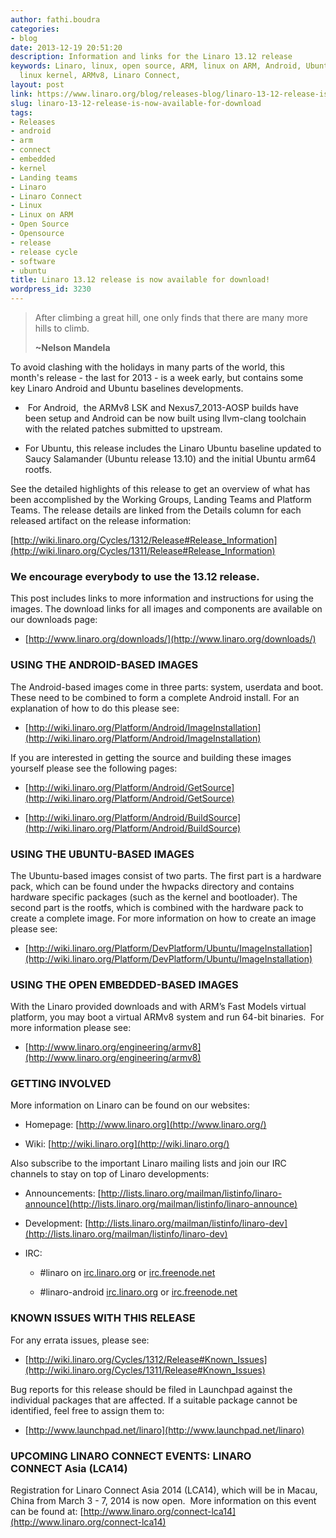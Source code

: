```yaml
---
author: fathi.boudra
categories:
- blog
date: 2013-12-19 20:51:20
description: Information and links for the Linaro 13.12 release
keywords: Linaro, linux, open source, ARM, linux on ARM, Android, Ubuntu, kernel,
  linux kernel, ARMv8, Linaro Connect,
layout: post
link: https://www.linaro.org/blog/releases-blog/linaro-13-12-release-is-now-available-for-download/
slug: linaro-13-12-release-is-now-available-for-download
tags:
- Releases
- android
- arm
- connect
- embedded
- kernel
- Landing teams
- Linaro
- Linaro Connect
- Linux
- Linux on ARM
- Open Source
- Opensource
- release
- release cycle
- software
- ubuntu
title: Linaro 13.12 release is now available for download!
wordpress_id: 3230
---
```


>
> After climbing a great hill, one only finds that there are many more hills to climb.
>
> **~Nelson Mandela**

To avoid clashing with the holidays in many parts of the world, this month's release - the last for 2013 - is a week early, but contains some key Linaro Android and Ubuntu baselines developments.

  *  For Android,  the ARMv8 LSK and Nexus7_2013-AOSP builds have been setup and Android can be now built using llvm-clang toolchain with the related patches submitted to upstream.


  * For Ubuntu, this release includes the Linaro Ubuntu baseline updated to Saucy Salamander (Ubuntu release 13.10) and the initial Ubuntu arm64 rootfs.


See the detailed highlights of this release to get an overview of what has been accomplished by the Working Groups, Landing Teams and Platform Teams. The release details are linked from the Details column for each released artifact on the release information:

[http://wiki.linaro.org/Cycles/1312/Release#Release_Information](http://wiki.linaro.org/Cycles/1311/Release#Release_Information)


### We encourage everybody to use the 13.12 release.


This post includes links to more information and instructions for using the images. The download links for all images and components are available on our downloads page:

  * [http://www.linaro.org/downloads/](http://www.linaro.org/downloads/)

### USING THE ANDROID-BASED IMAGES


The Android-based images come in three parts: system, userdata and boot. These need to be combined to form a complete Android install. For an explanation of how to do this please see:

  * [http://wiki.linaro.org/Platform/Android/ImageInstallation](http://wiki.linaro.org/Platform/Android/ImageInstallation)


If you are interested in getting the source and building these images yourself please see the following pages:


  * [http://wiki.linaro.org/Platform/Android/GetSource](http://wiki.linaro.org/Platform/Android/GetSource)


  * [http://wiki.linaro.org/Platform/Android/BuildSource](http://wiki.linaro.org/Platform/Android/BuildSource)

### USING THE UBUNTU-BASED IMAGES


The Ubuntu-based images consist of two parts. The first part is a hardware pack, which can be found under the hwpacks directory and contains hardware specific packages (such as the kernel and bootloader). The second part is the rootfs, which is combined with the hardware pack to create a complete image. For more information on how to create an image please see:

  * [http://wiki.linaro.org/Platform/DevPlatform/Ubuntu/ImageInstallation](http://wiki.linaro.org/Platform/DevPlatform/Ubuntu/ImageInstallation)

### USING THE OPEN EMBEDDED-BASED IMAGES


With the Linaro provided downloads and with ARM’s Fast Models virtual platform, you may boot a virtual ARMv8 system and run 64-bit binaries.  For more information please see:


  * [http://www.linaro.org/engineering/armv8](http://www.linaro.org/engineering/armv8)

### GETTING INVOLVED


More information on Linaro can be found on our websites:

  * Homepage: [http://www.linaro.org](http://www.linaro.org/)


  * Wiki: [http://wiki.linaro.org](http://wiki.linaro.org/)


Also subscribe to the important Linaro mailing lists and join our IRC channels to stay on top of Linaro developments:


  * Announcements: [http://lists.linaro.org/mailman/listinfo/linaro-announce](http://lists.linaro.org/mailman/listinfo/linaro-announce)


  * Development: [http://lists.linaro.org/mailman/listinfo/linaro-dev](http://lists.linaro.org/mailman/listinfo/linaro-dev)


  * IRC:


    * #linaro on [irc.linaro.org](http://www.linaro.org/linaro-blog/2013/07/30/linaro-13-07-released/irc.linaro.org) or [irc.freenode.net](/contact/irc/)


    * #linaro-android [irc.linaro.org](http://www.linaro.org/linaro-blog/2013/07/30/linaro-13-07-released/irc.linaro.org) or [irc.freenode.net](/contact/irc/)

### KNOWN ISSUES WITH THIS RELEASE


For any errata issues, please see:

  * [http://wiki.linaro.org/Cycles/1312/Release#Known_Issues](http://wiki.linaro.org/Cycles/1311/Release#Known_Issues)


Bug reports for this release should be filed in Launchpad against the individual packages that are affected. If a suitable package cannot be identified, feel free to assign them to:


  * [http://www.launchpad.net/linaro](http://www.launchpad.net/linaro)


### UPCOMING LINARO CONNECT EVENTS: LINARO CONNECT Asia (LCA14)


Registration for Linaro Connect Asia 2014 (LCA14), which will be in Macau, China from March 3 - 7, 2014 is now open.  More information on this event can be found at: [http://www.linaro.org/connect-lca14](http://www.linaro.org/connect-lca14)